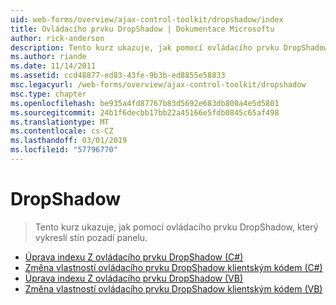```yaml
---
uid: web-forms/overview/ajax-control-toolkit/dropshadow/index
title: Ovládacího prvku DropShadow | Dokumentace Microsoftu
author: rick-anderson
description: Tento kurz ukazuje, jak pomocí ovládacího prvku DropShadow, který vykreslí stín pozadí panelu.
ms.author: riande
ms.date: 11/14/2011
ms.assetid: ccd48877-ed83-43fe-9b3b-ed8855e58833
msc.legacyurl: /web-forms/overview/ajax-control-toolkit/dropshadow
msc.type: chapter
ms.openlocfilehash: be935a4fd87767b83d5692e683db800a4e5d5801
ms.sourcegitcommit: 24b1f6decbb17bb22a45166e5fdb0845c65af498
ms.translationtype: MT
ms.contentlocale: cs-CZ
ms.lasthandoff: 03/01/2019
ms.locfileid: "57796770"
---
```

<a name="dropshadow"></a>DropShadow
====================
> Tento kurz ukazuje, jak pomocí ovládacího prvku DropShadow, který vykreslí stín pozadí panelu.


- [Úprava indexu Z ovládacího prvku DropShadow (C#)](adjusting-the-z-index-of-a-dropshadow-cs.md)
- [Změna vlastností ovládacího prvku DropShadow klientským kódem (C#)](manipulating-dropshadow-properties-from-client-code-cs.md)
- [Úprava indexu Z ovládacího prvku DropShadow (VB)](adjusting-the-z-index-of-a-dropshadow-vb.md)
- [Změna vlastností ovládacího prvku DropShadow klientským kódem (VB)](manipulating-dropshadow-properties-from-client-code-vb.md)
